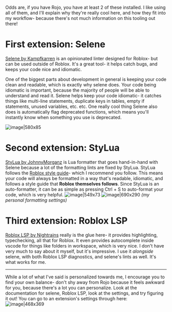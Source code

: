 Odds are, if you have Rojo, you have at least 2 of these installed. I like using all of them, and I'll explain why they're really cool here, and how they fit into my workflow- because there's not much information on this tooling out there!

# First extension: Selene
[Selene by Kampfkarren](https://kampfkarren.github.io/selene/roblox.html) is an opinionated linter designed for Roblox- but can be used outside of Roblox. It's a great tool- it helps catch bugs, and keeps your code nice and idiomatic.

One of the biggest parts about development in general is keeping your code clean and readable, which is exactly why selene does. Your code being idiomatic is important, because the majority of people will be able to understand and read it. Selene helps keep your code idiomatic- it catches things like multi-line statements, duplicate keys in tables, empty if statements, unused variables, etc. etc. One really cool thing Selene also does is automatically flag deprecated functions, which means you'll instantly know when something you use is deprecated.

![image|580x85](upload://l8IA6h53X5mnt8jLOfZe2BscLwe.png)


# Second extension: StyLua
[StyLua by JohnnyMorganz](https://marketplace.visualstudio.com/items?itemName=JohnnyMorganz.stylua) is Lua formatter that goes hand-in-hand with Selene because a lot of the formatting lints are fixed by StyLua. StyLua follows the [ Roblox style guide](https://roblox.github.io/lua-style-guide/)- which I recommend you follow. This means your code will always be formatted in a way that's readable, idiomatic, and follows a style guide that **Roblox themselves follows**. Since StyLua is an auto-formatter, it can be as simple as pressing Ctrl + S to auto-format your code, which is very helpful. 
![image|549x73](upload://8QiJK9D77xmqoxbg9C9pRuvEUGX.png)
![image|690x290](upload://vcRvttC7spcgLwJovhO43KCJWyQ.png)
*(my personal formatting settings)*

# Third extension: Roblox LSP
[Roblox LSP by Nightrains](https://devforum.roblox.com/t/roblox-lsp-full-intellisense-for-roblox-and-luau/717745) really is the glue here- it provides highlighting, typechecking, all that for Roblox. It even provides autocomplete inside vscode for things like folders in workspace, which is very nice. I don't have very much to say about it myself, but it's impressive. I use it *alongside* selene, with both Roblox LSP diagnostics, and selene's lints as well. It's what works for me.

---

While a lot of what I've said is personalized towards me, I encourage you to find your own balance- don't shy away from Rojo because it feels awkward for you, because there's a lot you can personalize. Look at the documentation for selene, Roblox LSP, look at the settings, and try figuring it out! You can go to an extension's settings through here: 
![image|468x369](upload://oPf0MOtBbb2wVkqEMNVsqGlzLjP.png)